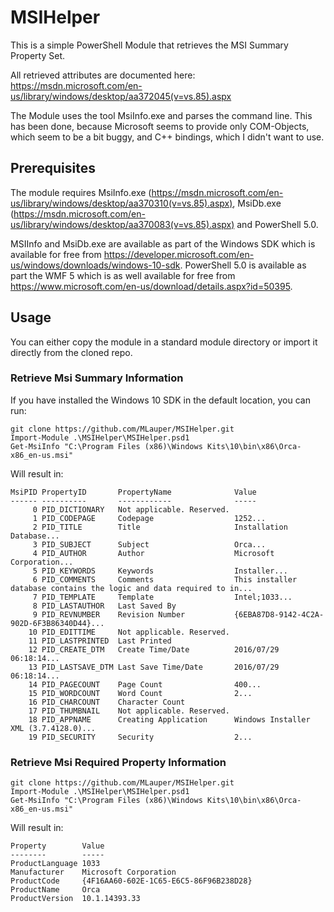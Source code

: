 # MSIHelper

This is a simple PowerShell Module that retrieves the MSI Summary Property Set.

All retrieved attributes are documented here: https://msdn.microsoft.com/en-us/library/windows/desktop/aa372045(v=vs.85).aspx

The Module uses the tool MsiInfo.exe and parses the command line. This has been done, because Microsoft seems to provide only COM-Objects, which seem to be a bit buggy, and C++ bindings, which I didn't want to use.

## Prerequisites
The module requires MsiInfo.exe (https://msdn.microsoft.com/en-us/library/windows/desktop/aa370310(v=vs.85).aspx), MsiDb.exe (https://msdn.microsoft.com/en-us/library/windows/desktop/aa370083(v=vs.85).aspx) and PowerShell 5.0.

MSIInfo and MsiDb.exe are available as part of the Windows SDK which is available for free from https://developer.microsoft.com/en-us/windows/downloads/windows-10-sdk. 
PowerShell 5.0 is available as part the WMF 5 which is as well available for free from https://www.microsoft.com/en-us/download/details.aspx?id=50395.

## Usage
You can either copy the module in a standard module directory or import it directly from the cloned repo. 

### Retrieve Msi Summary Information
If you have installed the Windows 10 SDK in the default location, you can run: 

```
git clone https://github.com/MLauper/MSIHelper.git
Import-Module .\MSIHelper\MSIHelper.psd1
Get-MsiInfo "C:\Program Files (x86)\Windows Kits\10\bin\x86\Orca-x86_en-us.msi"
```
Will result in:
```
MsiPID PropertyID       PropertyName              Value
------ ----------       ------------              -----
     0 PID_DICTIONARY   Not applicable. Reserved.
     1 PID_CODEPAGE     Codepage                  1252...
     2 PID_TITLE        Title                     Installation Database...
     3 PID_SUBJECT      Subject                   Orca...
     4 PID_AUTHOR       Author                    Microsoft Corporation...
     5 PID_KEYWORDS     Keywords                  Installer...
     6 PID_COMMENTS     Comments                  This installer database contains the logic and data required to in...
     7 PID_TEMPLATE     Template                  Intel;1033...
     8 PID_LASTAUTHOR   Last Saved By
     9 PID_REVNUMBER    Revision Number           {6EBA87D8-9142-4C2A-902D-6F3B86340D44}...
    10 PID_EDITTIME     Not applicable. Reserved.
    11 PID_LASTPRINTED  Last Printed
    12 PID_CREATE_DTM   Create Time/Date          2016/07/29 06:18:14...
    13 PID_LASTSAVE_DTM Last Save Time/Date       2016/07/29 06:18:14...
    14 PID_PAGECOUNT    Page Count                400...
    15 PID_WORDCOUNT    Word Count                2...
    16 PID_CHARCOUNT    Character Count
    17 PID_THUMBNAIL    Not applicable. Reserved.
    18 PID_APPNAME      Creating Application      Windows Installer XML (3.7.4128.0)...
    19 PID_SECURITY     Security                  2...
```

### Retrieve Msi Required Property Information

```
git clone https://github.com/MLauper/MSIHelper.git
Import-Module .\MSIHelper\MSIHelper.psd1
Get-MsiInfo "C:\Program Files (x86)\Windows Kits\10\bin\x86\Orca-x86_en-us.msi"
```
Will result in:
```
Property        Value
--------        -----
ProductLanguage 1033
Manufacturer    Microsoft Corporation
ProductCode     {4F16AA60-602E-1C65-E6C5-86F96B238D28}
ProductName     Orca
ProductVersion  10.1.14393.33
```


